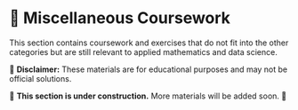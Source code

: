 # 📌 Miscellaneous Coursework  
This section contains coursework and exercises that do not fit into the other categories but are still relevant to applied mathematics and data science.  


📌 **Disclaimer:** These materials are for educational purposes and may not be official solutions.  


  
🚧 **This section is under construction.** More materials will be added soon. 🚧  

